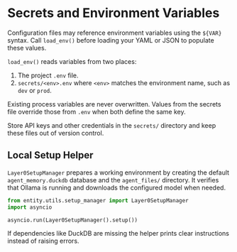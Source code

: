 # Secrets and Environment Variables

Configuration files may reference environment variables using the `${VAR}` syntax. Call `load_env()` before loading your YAML or JSON to populate these values.

`load_env()` reads variables from two places:

1. The project `.env` file.
2. `secrets/<env>.env` where `<env>` matches the environment name, such as `dev` or `prod`.

Existing process variables are never overwritten. Values from the secrets file override those from `.env` when both define the same key.

Store API keys and other credentials in the `secrets/` directory and keep these files out of version control.

## Local Setup Helper

``Layer0SetupManager`` prepares a working environment by creating the default
`agent_memory.duckdb` database and the `agent_files/` directory. It verifies that
Ollama is running and downloads the configured model when needed.

```python
from entity.utils.setup_manager import Layer0SetupManager
import asyncio

asyncio.run(Layer0SetupManager().setup())
```

If dependencies like DuckDB are missing the helper prints clear instructions
instead of raising errors.
